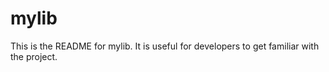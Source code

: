 # mylib

This is the README for mylib. It is useful for developers to get familiar with the project.